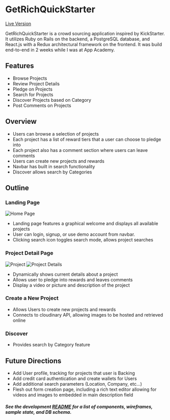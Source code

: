 # GetRichQuickStarter

[Live Version](https://getrichquickstarter.herokuapp.com/#/)

GetRichQuickStarter is a crowd sourcing application inspired by KickStarter. It utilizes Ruby on Rails on the backend, a PostgreSQL database, and React.js with a Redux architectural framework on the frontend. It was build end-to-end in 2 weeks while I was at App Academy.

## Features
  * Browse Projects
  * Review Project Details
  * Pledge on Projects
  * Search for Projects
  * Discover Projects based on Category
  * Post Comments on Projects

## Overview
  * Users can browse a selection of projects
  * Each project has a list of reward tiers that a user can choose to pledge into
  * Each project also has a comment section where users can leave comments
  * Users can create new projects and rewards
  * Navbar has built in search functionality
  * Discover allows search by Categories

## Outline

### Landing Page
  ![Home Page](https://github.com/mcittar/getrichquickstarter/blob/master/app/assets/images/home.png)
  * Landing page features a graphical welcome and displays all available projects
  * User can login, signup, or use demo account from navbar.
  * Clicking search icon toggles search mode, allows project searches

### Project Detail Page
  ![Project](https://res.cloudinary.com/ddy9eynci/image/upload/v1493398448/Screen_Shot_2017-04-28_at_9.52.00_AM_phm8kw.png)
  ![Project Details](https://res.cloudinary.com/ddy9eynci/image/upload/v1493398575/Screen_Shot_2017-04-28_at_9.55.27_AM_dfshf5.png)
  * Dynamically shows current details about a project
  * Allows user to pledge into rewards and leaves comments
  * Display a video or picture and description of the project

### Create a New Project
  * Allows Users to create new projects and rewards
  * Connects to cloudinary API, allowing images to be hosted and retrieved online

### Discover
  * Provides search by Category feature

## Future Directions
  * Add User profile, tracking for projects that user is Backing
  * Add credit card authentication and create wallets for Users
  * Add additional search parameters (Location, Company, etc...)
  * Flesh out form creation page, including a rich text editor allowing for videos and images to embedded in main description field

  ##### See the development [README](docs/README.md) for a list of components, wireframes, sample state, and DB schema.
